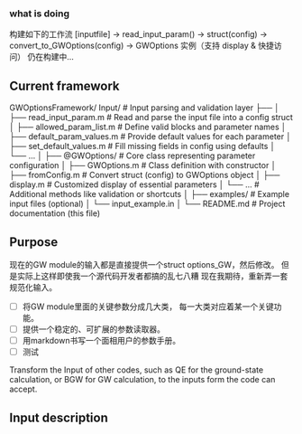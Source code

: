 ### what is doing
构建如下的工作流
[inputfile] → read_input_param() → struct(config) → convert_to_GWOptions(config) → GWOptions 实例（支持 display & 快捷访问）
仍在构建中...

## Current framework
GWOptionsFramework/
Input/                           # Input parsing and validation layer
├── 
│   ├── read_input_param.m           # Read and parse the input file into a config struct
│   ├── allowed_param_list.m         # Define valid blocks and parameter names
│   ├── default_param_values.m       # Provide default values for each parameter
│   ├── set_default_values.m         # Fill missing fields in config using defaults
│   └── ...
│
├── @GWOptions/                      # Core class representing parameter configuration
│   ├── GWOptions.m                  # Class definition with constructor
│   ├── fromConfig.m                 # Convert struct (config) to GWOptions object
│   ├── display.m                    # Customized display of essential parameters
│   └── ...                          # Additional methods like validation or shortcuts
│
├── examples/                        # Example input files (optional)
│   └── input_example.in
│
└── README.md                        # Project documentation (this file)
## Purpose
现在的GW module的输入都是直接提供一个struct options_GW，然后修改。
但是实际上这样即使我一个源代码开发者都搞的乱七八糟
现在我期待，重新弄一套规范化输入。
- [ ] 将GW module里面的关键参数分成几大类，
每一大类对应着某一个关键功能。
- [ ] 提供一个稳定的、可扩展的参数读取器。
- [ ] 用markdown书写一个面相用户的参数手册。
- [ ] 测试

Transform the Input of other codes,
such as QE for the ground-state calculation, or BGW for GW calculation,
to the inputs form the code can accept.
## Input description
